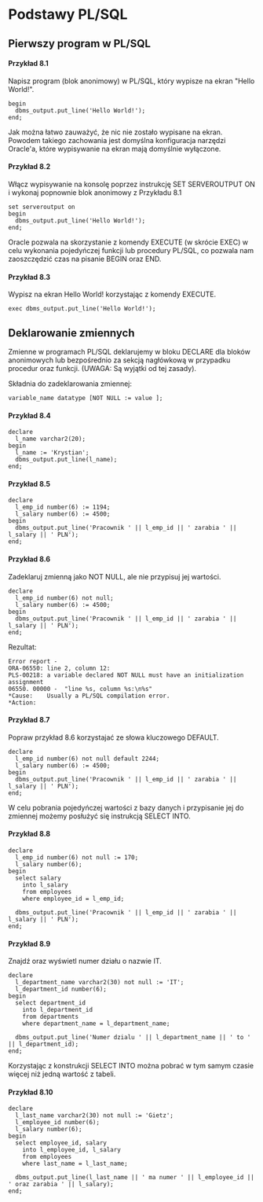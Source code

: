 # Podstawy PL/SQL

## Pierwszy program w PL/SQL

#### Przykład 8.1

Napisz program (blok anonimowy) w PL/SQL, który wypisze na ekran "Hello World!".

```
begin
  dbms_output.put_line('Hello World!');
end;
```

Jak można łatwo zauważyć, że nic nie zostało wypisane na ekran. Powodem takiego zachowania jest domyślna konfiguracja narzędzi Oracle'a, które wypisywanie na ekran mają domyślnie wyłączone.

#### Przykład 8.2

Włącz wypisywanie na konsolę poprzez instrukcję SET SERVEROUTPUT ON i wykonaj popnownie blok anonimowy z Przykładu 8.1

```
set serveroutput on
begin
  dbms_output.put_line('Hello World!');
end;
```

Oracle pozwala na skorzystanie z komendy EXECUTE (w skrócie EXEC) w celu wykonania pojedyńczej funkcji lub procedury PL/SQL, co pozwala nam zaoszczędzić czas na pisanie BEGIN oraz END.

#### Przykład 8.3

Wypisz na ekran Hello World! korzystając z komendy EXECUTE.

```
exec dbms_output.put_line('Hello World!');
```

## Deklarowanie zmiennych

Zmienne w programach PL/SQL deklarujemy w bloku DECLARE dla bloków anonimowych lub bezpośrednio za sekcją nagłówkową w przypadku procedur oraz funkcji. (UWAGA: Są wyjątki od tej zasady).

Składnia do zadeklarowania zmiennej:

```
variable_name datatype [NOT NULL := value ]; 
```

#### Przykład 8.4

```
declare 
  l_name varchar2(20);
begin
  l_name := 'Krystian';
  dbms_output.put_line(l_name);
end;
```


#### Przykład 8.5

```
declare 
  l_emp_id number(6) := 1194;
  l_salary number(6) := 4500;
begin
  dbms_output.put_line('Pracownik ' || l_emp_id || ' zarabia ' || l_salary || ' PLN');
end;
```

#### Przykład 8.6

Zadeklaruj zmienną jako NOT NULL, ale nie przypisuj jej wartości.

```
declare 
  l_emp_id number(6) not null;
  l_salary number(6) := 4500;
begin
  dbms_output.put_line('Pracownik ' || l_emp_id || ' zarabia ' || l_salary || ' PLN');
end;
```

Rezultat:

```
Error report -
ORA-06550: line 2, column 12:
PLS-00218: a variable declared NOT NULL must have an initialization assignment
06550. 00000 -  "line %s, column %s:\n%s"
*Cause:    Usually a PL/SQL compilation error.
*Action:
```

#### Przykład 8.7

Popraw przykład 8.6 korzystajać ze słowa kluczowego DEFAULT.

```
declare 
  l_emp_id number(6) not null default 2244;
  l_salary number(6) := 4500;
begin
  dbms_output.put_line('Pracownik ' || l_emp_id || ' zarabia ' || l_salary || ' PLN');
end;
```

W celu pobrania pojedyńczej wartości z bazy danych i przypisanie jej do zmiennej możemy posłużyć się instrukcją SELECT INTO.

#### Przykład 8.8

```
declare 
  l_emp_id number(6) not null := 170;
  l_salary number(6);
begin
  select salary
    into l_salary
    from employees
    where employee_id = l_emp_id;
    
  dbms_output.put_line('Pracownik ' || l_emp_id || ' zarabia ' || l_salary || ' PLN');
end;
```

#### Przykład 8.9

Znajdź oraz wyświetl numer działu o nazwie IT.

```
declare 
  l_department_name varchar2(30) not null := 'IT';
  l_department_id number(6);
begin
  select department_id
    into l_department_id
    from departments
    where department_name = l_department_name;
    
  dbms_output.put_line('Numer dzialu ' || l_department_name || ' to ' || l_department_id);
end;
```

Korzystając z konstrukcji SELECT INTO  można pobrać w tym samym czasie więcej niż jedną wartość z tabeli.

#### Przykład 8.10

```
declare 
  l_last_name varchar2(30) not null := 'Gietz';
  l_employee_id number(6);
  l_salary number(6);
begin
  select employee_id, salary
    into l_employee_id, l_salary
    from employees
    where last_name = l_last_name;
    
  dbms_output.put_line(l_last_name || ' ma numer ' || l_employee_id || ' oraz zarabia ' || l_salary);
end;
```